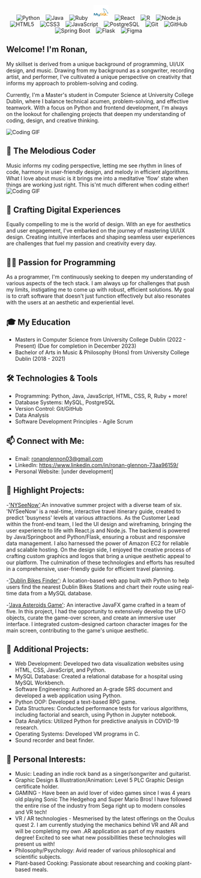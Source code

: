<p align="center">
  <img src="https://upload.wikimedia.org/wikipedia/commons/c/c3/Python-logo-notext.svg" alt="Python" width="40" height="40"/>&nbsp;&nbsp;&nbsp;
  <img src="https://upload.wikimedia.org/wikipedia/en/3/30/Java_programming_language_logo.svg" alt="Java" width="40" height="40"/>&nbsp;&nbsp;&nbsp;
  <img src="https://upload.wikimedia.org/wikipedia/commons/7/73/Ruby_logo.svg" alt="Ruby" width="40" height="40"/>&nbsp;&nbsp;&nbsp;
  <img src="https://raw.githubusercontent.com/devicons/devicon/master/icons/mysql/mysql-original-wordmark.svg" alt="MySQL" width="40" height="40"/>&nbsp;&nbsp;&nbsp;
  <img src="https://upload.wikimedia.org/wikipedia/commons/a/a7/React-icon.svg" alt="React" width="40" height="40"/>&nbsp;&nbsp;&nbsp;
  <img src="https://www.r-project.org/logo/Rlogo.svg" alt="R" width="40" height="40"/>&nbsp;&nbsp;&nbsp;
  <img src="https://upload.wikimedia.org/wikipedia/commons/d/d9/Node.js_logo.svg" alt="Node.js" width="40" height="40"/>&nbsp;&nbsp;&nbsp;
  <img src="https://upload.wikimedia.org/wikipedia/commons/6/61/HTML5_logo_and_wordmark.svg" alt="HTML5" width="40" height="40"/>&nbsp;&nbsp;&nbsp;
  <img src="https://upload.wikimedia.org/wikipedia/commons/d/d5/CSS3_logo_and_wordmark.svg" alt="CSS3" width="40" height="40"/>&nbsp;&nbsp;&nbsp;
  <img src="https://upload.wikimedia.org/wikipedia/commons/9/99/Unofficial_JavaScript_logo_2.svg" alt="JavaScript" width="40" height="40"/>&nbsp;&nbsp;&nbsp;
  <img src="https://upload.wikimedia.org/wikipedia/commons/2/29/Postgresql_elephant.svg" alt="PostgreSQL" width="40" height="40"/>&nbsp;&nbsp;&nbsp;
  <img src="https://upload.wikimedia.org/wikipedia/commons/e/e0/Git-logo.svg" alt="Git" width="40" height="40"/>&nbsp;&nbsp;&nbsp;
  <img src="https://upload.wikimedia.org/wikipedia/commons/9/91/Octicons-mark-github.svg" alt="GitHub" width="40" height="40"/>&nbsp;&nbsp;&nbsp;
  <img src="https://upload.wikimedia.org/wikipedia/commons/4/44/Spring_Framework_Logo_2018.svg" alt="Spring Boot" width="40" height="40"/>&nbsp;&nbsp;&nbsp;
  <img src="https://www.kindpng.com/picc/m/188-1882559_python-flask-hd-png-download.png" alt="Flask" width="40" height="40"/>&nbsp;&nbsp;&nbsp;
  <img src="https://upload.wikimedia.org/wikipedia/commons/3/33/Figma-logo.svg" alt="Figma" width="40" height="40"/>&nbsp;&nbsp;&nbsp;
</p>

## Welcome! I'm Ronan, 

My skillset is derived from a unique background of programming, UI/UX design, and music. Drawing from my background as a songwriter, recording artist, and performer, I've cultivated a unique perspective on creativity that informs my approach to problem-solving and coding.

Currently, I'm a Master's student in Computer Science at University College Dublin, where I balance technical acumen, problem-solving, and effective teamwork. With a focus on Python and frontend development, I'm always on the lookout for challenging projects that deepen my understanding of coding, design, and creative thinking.

![Coding GIF](https://media.giphy.com/media/ZVik7pBtu9dNS/giphy.gif)


## 🎸 The Melodious Coder 

Music informs my coding perspective, letting me see rhythm in lines of code, harmony in user-friendly design, and melody in efficient algorithms. What I love about music is it brings me into a meditative 'flow' state when things are working just right. This is'nt much different when coding either!
![Coding GIF](https://media.giphy.com/media/1BTQmXz5LNJdu/giphy.gif)

## 🎨 Crafting Digital Experiences

Equally compelling to me is the world of design. With an eye for aesthetics and user engagement, I've embarked on the journey of mastering UI/UX design. Creating intuitive interfaces and shaping seamless user experiences are challenges that fuel my passion and creativity every day. 

## 👨‍💻 Passion for Programming 

As a programmer, I'm continuously seeking to deepen my understanding of various aspects of the tech stack. I am always up for challenges that push my limits, instigating me to come up with robust, efficient solutions. My goal is to craft software that doesn't just function effectively but also resonates with the users at an aesthetic and experiential level.

## 🎓 My Education

- Masters in Computer Science from University College Dublin (2022 - Present) (Due for completion in December 2023)
- Bachelor of Arts in Music & Philosophy (Hons) from University College Dublin (2018 - 2021)

## 🛠️ Technologies & Tools

- Programming: Python, Java, JavaScript, HTML, CSS, R, Ruby + more!
- Database Systems: MySQL, PostgreSQL
- Version Control: Git/GitHub
- Data Analysis
- Software Development Principles - Agile Scrum

## 📫 Connect with Me:

- Email: ronanglennon03@gmail.com
- LinkedIn: https://www.linkedin.com/in/ronan-glennon-73aa96159/
- Personal Website: [under development]

## 🔗 Highlight Projects:

-['NYSeeNow'](https://github.com/Fei117117/NYSeeNow):An innovative summer project with a diverse team of six. 'NYSeeNow' is a real-time, interactive travel itinerary guide, created to predict 'busyness' levels at various attractions. As the Customer Lead within the front-end team, I led the UI design and wireframing, bringing the user experience to life with React.js and Node.js. The backend is powered by Java/Springboot and Python/Flask, ensuring a robust and responsive data management. I also harnessed the power of Amazon EC2 for reliable and scalable hosting. On the design side, I enjoyed the creative process of crafting custom graphics and logos that bring a unique aesthetic appeal to our platform. The culmination of these technologies and efforts has resulted in a comprehensive, user-friendly guide for efficient travel planning.


-['Dublin Bikes Finder'](https://github.com/finbarallan/Dublin-Bikes-App): A location-based web app built with Python to help users find the nearest Dublin Bikes Stations and chart their route using real-time data from a MySQL database.


-['Java Asteroids Game'](https://github.com/mattx245/Java-Asteroids-Game):  An interactive JavaFX game crafted in a team of five. In this project, I had the opportunity to extensively develop the UFO objects, curate the game-over screen, and create an immersive user interface. I integrated custom-designed cartoon character images for the main screen, contributing to the game's unique aesthetic. 

## 👥 Additional Projects:

- Web Development: Developed two data visualization websites using HTML, CSS, JavaScript, and Python.
- MySQL Database: Created a relational database for a hospital using MySQL Workbench.
- Software Engineering: Authored an A-grade SRS document and developed a web application using Python.
- Python OOP: Developed a text-based RPG game.
- Data Structures: Conducted performance tests for various algorithms, including factorial and search, using Python in Jupyter notebook.
- Data Analytics: Utilized Python for predictive analysis in COVID-19 research.
- Operating Systems: Developed VM programs in C.
- Sound recorder and beat finder.

## 🎼 Personal Interests:

- Music: Leading an indie rock band as a singer/songwriter and guitarist.
- Graphic Design & Illustration/Animation: Level 5 PLC Graphic Design certificate holder.
- GAMING - Have been an avid lover of video games since I was 4 years old playing Sonic The Hedgehog and Super Mario Bros! I have followed the entire rise of the industry from Sega right up to modern consoles and VR tech! 
- VR / AR technologies -  Mesmerised by the latest offerings on the Oculus quest 2. I am currently studying the mechanics behind VR and AR and will be completing my own .AR application as part of my masters degree! Excited to see what new possibillities these technologies will present us with!
- Philosophy/Psychology: Avid reader of various philosophical and scientific subjects.
- Plant-based Cooking: Passionate about researching and cooking plant-based meals.

<!--
**Ronan-G3/Ronan-G3** is a ✨ _special_ ✨ repository because its `README.md` (this file) appears on your GitHub profile.

Here are some ideas to get you started:

- 🔭 I’m currently working on ...
- 🌱 I’m currently learning ...
- 👯 I’m looking to collaborate on ...
- 🤔 I’m looking for help with ...
- 💬 Ask me about ...
- 📫 How to reach me: ...
- 😄 Pronouns: ...
- ⚡ Fun fact: ...
-->
